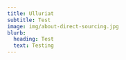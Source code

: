 ```yaml
---
title: Ulluriat
subtitle: Test
image: img/about-direct-sourcing.jpg
blurb:
  heading: Test
  text: Testing
---
```

